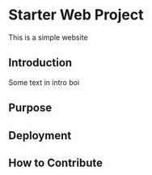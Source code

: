 # Starter Web Project

This is a simple website

## Introduction

Some text in intro boi

## Purpose
## Deployment
## How to Contribute
